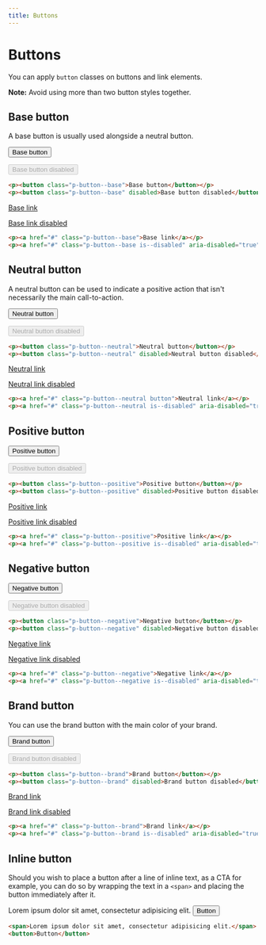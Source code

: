 ```yaml
---
title: Buttons
---
```


# Buttons

You can apply `button` classes on buttons and link elements.

**Note:** Avoid using more than two button styles together.

## Base button

A base button is usually used alongside a neutral button.

<div class="twelve-col">
    <p><button class="p-button--base">Base button</button></p>
    <p><button class="p-button--base" disabled>Base button disabled</button></p>
</div>

```html
<p><button class="p-button--base">Base button</button></p>
<p><button class="p-button--base" disabled>Base button disabled</button></p>
```

<div class="twelve-col">
    <p><a href="#" class="p-button--base">Base link</a></p>
    <p><a href="#" class="p-button--base is--disabled" aria-disabled="true">Base link disabled</a></p>
</div>

```html
<p><a href="#" class="p-button--base">Base link</a></p>
<p><a href="#" class="p-button--base is--disabled" aria-disabled="true">Base link button</a></p>
```

## Neutral button

A neutral button can be used to indicate a positive action that isn't necessarily the main call-to-action.

<div class="twelve-col">
    <p><button class="p-button--neutral">Neutral button</button></p>
    <p><button class="p-button--neutral" disabled>Neutral button disabled</button></p>
</div>

```html
<p><button class="p-button--neutral">Neutral button</button></p>
<p><button class="p-button--neutral" disabled>Neutral button disabled</button></p>
```

<div class="twelve-col">
    <p><a href="#" class="p-button--neutral">Neutral link</a></p>
    <p><a href="#" class="p-button--neutral is--disabled" aria-disabled="true">Neutral link disabled</a></p>
</div>

```html
<p><a href="#" class="p-button--neutral button">Neutral link</a></p>
<p><a href="#" class="p-button--neutral is--disabled" aria-disabled="true">Neutral link disabled</a></p>
```

## Positive button

<div class="twelve-col">
    <p><button class="p-button--positive">Positive button</button></p>
    <p><button class="p-button--positive" disabled>Positive button disabled</button></p>
</div>

```html
<p><button class="p-button--positive">Positive button</button></p>
<p><button class="p-button--positive" disabled>Positive button disabled</button></p>
```

<div class="twelve-col">
    <p><a href="#" class="p-button--positive">Positive link</a></p>
    <p><a href="#" class="p-button--positive is--disabled" aria-disabled="true">Positive link disabled</a></p>
</div>

```html
<p><a href="#" class="p-button--positive">Positive link</a></p>
<p><a href="#" class="p-button--positive is--disabled" aria-disabled="true">Positive link disabled</a></p>
```

## Negative button

<div class="twelve-col">
    <p><button class="p-button--negative">Negative button</button></p>
    <p><button class="p-button--negative" disabled>Negative button disabled</button></p>
</div>

```html
<p><button class="p-button--negative">Negative button</button></p>
<p><button class="p-button--negative" disabled>Negative button disabled</button></p>
```

<div class="twelve-col">
    <p><a href="#" class="p-button--negative">Negative link</a></p>
    <p><a href="#" class="p-button--negative is--disabled" aria-disabled="true">Negative link disabled</a></p>
</div>

```html
<p><a href="#" class="p-button--negative">Negative link</a></p>
<p><a href="#" class="p-button--negative is--disabled" aria-disabled="true">Negative link disabled</a></p>
```

## Brand button

You can use the brand button with the main color of your brand.

<div class="twelve-col">
    <p><button class="p-button--brand">Brand button</button></p>
    <p><button class="p-button--brand" disabled>Brand button disabled</button></p>
</div>

```html
<p><button class="p-button--brand">Brand button</button></p>
<p><button class="p-button--brand" disabled>Brand button disabled</button></p>
```

<div class="twelve-col">
    <p><a href="#" class="p-button--brand">Brand link</a></p>
    <p><a href="#" class="p-button--brand is--disabled" aria-disabled="true">Brand link disabled</a></p>
</div>

```html
<p><a href="#" class="p-button--brand">Brand link</a></p>
<p><a href="#" class="p-button--brand is--disabled" aria-disabled="true">Brand link disabled</a></p>
```
## Inline button

Should you wish to place a button after a line of inline text, as a CTA for example, you can do so by wrapping the text in a `<span>` and placing the button immediately after it.

<span>Lorem ipsum dolor sit amet, consectetur adipisicing elit.</span>
<button>Button</button>

```html
<span>Lorem ipsum dolor sit amet, consectetur adipisicing elit.</span>
<button>Button</button>
```

